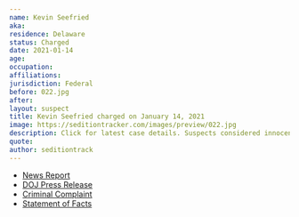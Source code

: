 ```yaml
---
name: Kevin Seefried
aka:
residence: Delaware
status: Charged
date: 2021-01-14
age:
occupation:
affiliations:
jurisdiction: Federal
before: 022.jpg
after:
layout: suspect
title: Kevin Seefried charged on January 14, 2021
image: https://seditiontracker.com/images/preview/022.jpg
description: Click for latest case details. Suspects considered innocent until proven guilty.
quote:
author: seditiontrack
---
```


- [News Report](https://www.delawareonline.com/story/news/2021/01/14/delaware-father-son-arrested-involvement-capitol-riot-kevin-seefried-confederate-flag/4160104001/)
- [DOJ Press Release](https://www.justice.gov/usao-dc/pr/two-delaware-men-charged-federal-court-following-events-united-states-capitol)
- [Criminal Complaint](https://extremism.gwu.edu/sites/g/files/zaxdzs2191/f/Kevin%20and%20Hunter%20Seefried%20Criminal%20Complaint.pdf)
- [Statement of Facts](https://extremism.gwu.edu/sites/g/files/zaxdzs2191/f/Kevin%20and%20Hunter%20Seefried%20Statement%20of%20Facts.pdf)